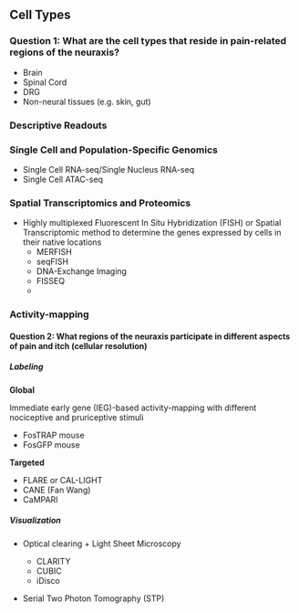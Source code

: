 

## Cell Types

### Question 1: What are the cell types that reside in pain-related regions of the neuraxis?

- Brain
- Spinal Cord
- DRG
- Non-neural tissues (e.g. skin, gut)



### Descriptive Readouts


### Single Cell and Population-Specific Genomics

- Single Cell RNA-seq/Single Nucleus RNA-seq
- Single Cell ATAC-seq



### Spatial Transcriptomics and Proteomics








- Highly multiplexed Fluorescent In Situ Hybridization (FISH) or Spatial Transcriptomic method to determine the genes expressed by cells in their native locations
    - MERFISH
 	- seqFISH
 	- DNA-Exchange Imaging
 	- FISSEQ
 	- 
 


### Activity-mapping

#### Question 2: What regions of the neuraxis participate in different aspects of pain and itch (cellular resolution)

##### Labeling

**Global** 

Immediate early gene (IEG)-based activity-mapping with different nociceptive and pruriceptive stimuli    

- FosTRAP mouse
- FosGFP mouse

**Targeted**  

- FLARE or CAL-LIGHT
- CANE (Fan Wang)
- CaMPARI

##### Visualization

- Optical clearing + Light Sheet Microscopy
    - CLARITY 
    - CUBIC
    - iDisco

- Serial Two Photon Tomography (STP)





 





